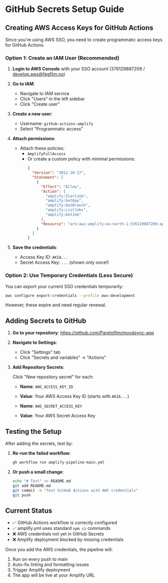 # GitHub Secrets Setup Guide

## Creating AWS Access Keys for GitHub Actions

Since you're using AWS SSO, you need to create programmatic access keys for GitHub Actions.

### Option 1: Create an IAM User (Recommended)

1. **Login to AWS Console** with your SSO account (376129887209 / develop.aws@fagfilm.no)

2. **Go to IAM**:
   - Navigate to IAM service
   - Click "Users" in the left sidebar
   - Click "Create user"

3. **Create a new user**:
   - Username: `github-actions-amplify`
   - Select "Programmatic access"

4. **Attach permissions**:
   - Attach these policies:
     - `AmplifyFullAccess`
     - Or create a custom policy with minimal permissions:
       ```json
       {
         "Version": "2012-10-17",
         "Statement": [
           {
             "Effect": "Allow",
             "Action": [
               "amplify:StartJob",
               "amplify:GetApp",
               "amplify:GetBranch",
               "amplify:ListJobs",
               "amplify:GetJob"
             ],
             "Resource": "arn:aws:amplify:eu-north-1:376129887209:apps/d32q73w0m2w4bq/*"
           }
         ]
       }
       ```

5. **Save the credentials**:
   - Access Key ID: `AKIA...`
   - Secret Access Key: `...` (shown only once!)

### Option 2: Use Temporary Credentials (Less Secure)

You can export your current SSO credentials temporarily:
```bash
aws configure export-credentials --profile aws-development
```

However, these expire and need regular renewal.

## Adding Secrets to GitHub

1. **Go to your repository**:
   https://github.com/Paretofilm/moodsync-app

2. **Navigate to Settings**:
   - Click "Settings" tab
   - Click "Secrets and variables" → "Actions"

3. **Add Repository Secrets**:
   
   Click "New repository secret" for each:

   - **Name**: `AWS_ACCESS_KEY_ID`
   - **Value**: Your AWS Access Key ID (starts with `AKIA...`)

   - **Name**: `AWS_SECRET_ACCESS_KEY`
   - **Value**: Your AWS Secret Access Key

## Testing the Setup

After adding the secrets, test by:

1. **Re-run the failed workflow**:
   ```bash
   gh workflow run amplify-pipeline-main.yml
   ```

2. **Or push a small change**:
   ```bash
   echo "# Test" >> README.md
   git add README.md
   git commit -m "Test GitHub Actions with AWS credentials"
   git push
   ```

## Current Status

- ✅ GitHub Actions workflow is correctly configured
- ✅ amplify.yml uses standard `npm ci` commands
- ❌ AWS credentials not yet in GitHub Secrets
- ❌ Amplify deployment blocked by missing credentials

Once you add the AWS credentials, the pipeline will:
1. Run on every push to main
2. Auto-fix linting and formatting issues
3. Trigger Amplify deployment
4. The app will be live at your Amplify URL